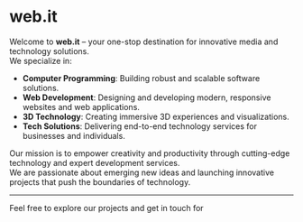 # web.it

Welcome to **web.it** – your one-stop destination for innovative media and technology solutions.  
We specialize in:

- **Computer Programming**: Building robust and scalable software solutions.
- **Web Development**: Designing and developing modern, responsive websites and web applications.
- **3D Technology**: Creating immersive 3D experiences and visualizations.
- **Tech Solutions**: Delivering end-to-end technology services for businesses and individuals.

Our mission is to empower creativity and productivity through cutting-edge technology and expert development services.  
We are passionate about emerging new ideas and launching innovative projects that push the boundaries of technology.

---

Feel free to explore our projects and get in touch for
